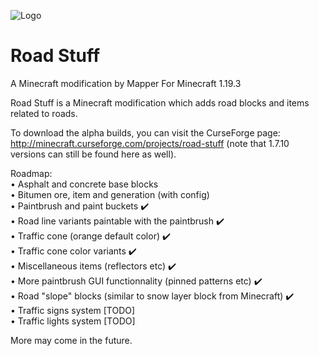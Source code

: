![Logo](https://mapper.tv/minecraft/roadstuff/roadstuff_banner.png)
# Road Stuff
A Minecraft modification by Mapper
For Minecraft 1.19.3


Road Stuff is a Minecraft modification which adds road blocks and items related to roads.

To download the alpha builds, you can visit the CurseForge page: http://minecraft.curseforge.com/projects/road-stuff (note that 1.7.10 versions can still be found here as well).

Roadmap:  
• Asphalt and concrete base blocks  
• Bitumen ore, item and generation (with config)  
• Paintbrush and paint buckets ✔️  
• Road line variants paintable with the paintbrush ✔️  
• Traffic cone (orange default color) ✔️  
• Traffic cone color variants ✔️  
• Miscellaneous items (reflectors etc) ✔️  
• More paintbrush GUI functionnality (pinned patterns etc) ✔️  
• Road "slope" blocks (similar to snow layer block from Minecraft) ✔️  
• Traffic signs system [TODO]  
• Traffic lights system [TODO]  

More may come in the future.
